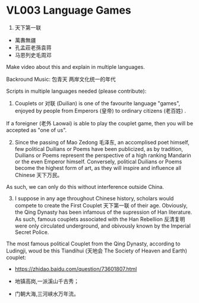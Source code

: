 # VL003 Language Games

1. 天下第一联

- 萬夀無疆
- 孔孟莊老孫袁蒋
- 马恩列史毛周邓

Make video about this and explain in multiple languages.

Backround Music: 包青天 两岸文化统一的年代

Scripts in multiple languages needed (please contribute):

1. Couplets or 对联 (Duilian) is one of the favourite language "games", enjoyed by people from Emperors (皇帝) to ordinary citizens (老百姓) .

If a foreigner (老外 Laowai) is able to play the couplet game, then you will be accepted as "one of us".


2. Since the passing of Mao Zedong 毛泽东, an accomplised poet himself, few political Duilians or Poems have been publicized, as by tradition, Duilians or Poems represent the perspective of a high ranking Mandarin or the even Emperor himself. Conversely, political Duilians or Poems become the highest form of art, as they will inspire and influence all Chinese 天下万民。

As such, we can only do this without interference outside China.


3. I suppose in any age throughout Chinese history, scholars would compete to create the First Couplet 天下第一联 of their age. Obviously, the Qing Dynasty has been infamous of the supression of Han literature. As such, famous couplets associated with the Han Rebellion 反清复明 were only circulated underground, and obivously known by the Imperial Secret Police.

The most famous political Couplet from the Qing Dynasty, according to Ludingji, woud be this Tiandihui (天地会 The Society of Heaven and Earth) couplet:

- https://zhidao.baidu.com/question/73601807.html

- 地镇高岗,一派溪山千古秀；
- 门朝大海,三河峡水万年流。
